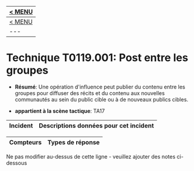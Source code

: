 |[< MENU](../README.md)|
|---|
|[< MENU](../../README.md)|
|---|
# Technique T0119.001: Post entre les groupes

* **Résumé**: Une opération d'influence peut publier du contenu entre les groupes pour diffuser des récits et du contenu aux nouvelles communautés au sein du public cible ou à de nouveaux publics cibles.

* **appartient à la scène tactique**: TA17


|Incident |Descriptions données pour cet incident |
|-------- |-------------------- |



|Compteurs |Types de réponse |
|-------- |-------------- |


Ne pas modifier au-dessus de cette ligne - veuillez ajouter des notes ci-dessous